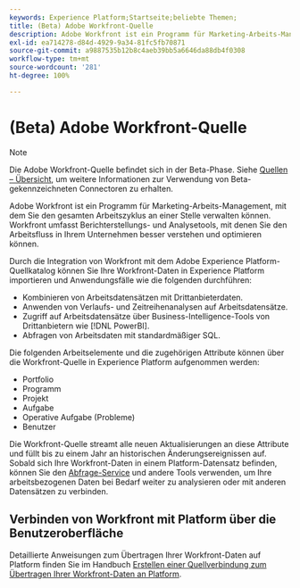 ```yaml
---
keywords: Experience Platform;Startseite;beliebte Themen;
title: (Beta) Adobe Workfront-Quelle
description: Adobe Workfront ist ein Programm für Marketing-Arbeits-Management, mit dem Sie den gesamten Arbeitszyklus an einer Stelle verwalten können. Workfront umfasst Berichterstellungs- und Analysetools, mit denen Sie den Arbeitsfluss in Ihrem Unternehmen besser verstehen und optimieren können.
exl-id: ea714278-d84d-4929-9a34-81fc5fb70871
source-git-commit: a9887535b12b8c4aeb39bb5a6646da88db4f0308
workflow-type: tm+mt
source-wordcount: '281'
ht-degree: 100%

---
```


# (Beta) Adobe Workfront-Quelle

>[!NOTE]
>
>Die Adobe Workfront-Quelle befindet sich in der Beta-Phase. Siehe [Quellen – Übersicht](../../home.md#terms-and-conditions), um weitere Informationen zur Verwendung von Beta-gekennzeichneten Connectoren zu erhalten.

Adobe Workfront ist ein Programm für Marketing-Arbeits-Management, mit dem Sie den gesamten Arbeitszyklus an einer Stelle verwalten können. Workfront umfasst Berichterstellungs- und Analysetools, mit denen Sie den Arbeitsfluss in Ihrem Unternehmen besser verstehen und optimieren können.

Durch die Integration von Workfront mit dem Adobe Experience Platform-Quellkatalog können Sie Ihre Workfront-Daten in Experience Platform importieren und Anwendungsfälle wie die folgenden durchführen:

* Kombinieren von Arbeitsdatensätzen mit Drittanbieterdaten.
* Anwenden von Verlaufs- und Zeitreihenanalysen auf Arbeitsdatensätze.
* Zugriff auf Arbeitsdatensätze über Business-Intelligence-Tools von Drittanbietern wie [!DNL PowerBI].
* Abfragen von Arbeitsdaten mit standardmäßiger SQL.

Die folgenden Arbeitselemente und die zugehörigen Attribute können über die Workfront-Quelle in Experience Platform aufgenommen werden:

* Portfolio
* Programm
* Projekt
* Aufgabe
* Operative Aufgabe (Probleme)
* Benutzer

Die Workfront-Quelle streamt alle neuen Aktualisierungen an diese Attribute und füllt bis zu einem Jahr an historischen Änderungsereignissen auf. Sobald sich Ihre Workfront-Daten in einem Platform-Datensatz befinden, können Sie den [Abfrage-Service](../../../query-service/home.md) und andere Tools verwenden, um Ihre arbeitsbezogenen Daten bei Bedarf weiter zu analysieren oder mit anderen Datensätzen zu verbinden.

## Verbinden von Workfront mit Platform über die Benutzeroberfläche

Detaillierte Anweisungen zum Übertragen Ihrer Workfront-Daten auf Platform finden Sie im Handbuch [Erstellen einer Quellverbindung zum Übertragen Ihrer Workfront-Daten an Platform](../../tutorials/ui/create/adobe-applications/workfront.md).
